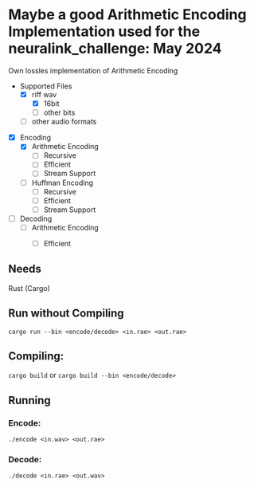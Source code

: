 # Maybe a good Arithmetic Encoding Implementation used for the neuralink_challenge: May 2024

Own lossles implementation of Arithmetic Encoding

- Supported Files
  - [x] riff wav
    - [x] 16bit
    - [ ] other bits
  - [ ] other audio formats
-  [x] Encoding
   - [x] Arithmetic Encoding
     - [ ] Recursive
     - [ ] Efficient
     - [ ] Stream Support
   - [ ] Huffman Encoding
     - [ ] Recursive
     - [ ] Efficient
     - [ ] Stream Support
-  [ ] Decoding
   - [ ] Arithmetic Encoding
     - [ ] Efficient


## Needs
Rust (Cargo)

## Run without Compiling
```cargo run --bin <encode/decode> <in.rae> <out.rae>```

## Compiling:
```cargo build``` or ```cargo build --bin <encode/decode>```

## Running
### Encode:
```
./encode <in.wav> <out.rae>
```
### Decode:
```
./decode <in.rae> <out.wav>
```
